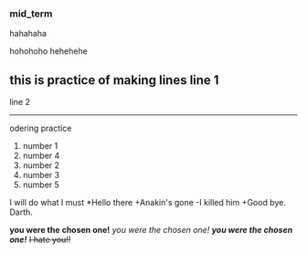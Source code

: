 ### mid_term

hahahaha

hohohoho
hehehehe

this is practice of making lines
line 1
---
line 2
***

odering practice
1. number 1
5. number 4
3. number 2
4. number 3
2. number 5

I will do what I must 
*Hello there
+Anakin's gone 
-I killed him
+Good bye. Darth. 

**you were the chosen one!**
*you were the chosen one!*
***you were the chosen one!***
~~I hate you!!~~

